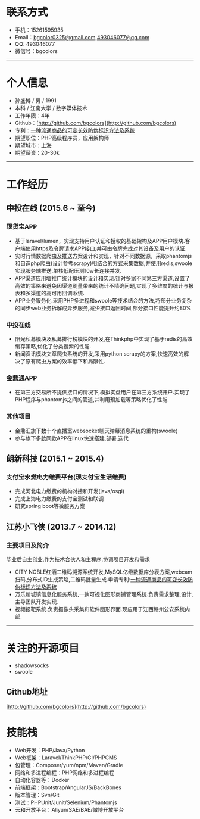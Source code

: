 

# 联系方式

- 手机：15261595935
- Email：bgcolor0325@gmail.com 493046077@qq.com
- QQ: 493046077
- 微信号：bgcolors

---

# 个人信息

 - 孙盛博 / 男 / 1991 
 - 本科 / 江南大学 / 数字媒体技术
 - 工作年限：4年
 - Github：[http://github.com/bgcolors](http://github.com/bgcolors)
 - 专利：[一种流通商品的可变长效防伪标识方法及系统](https://www.google.com/patents/CN105321076A?cl=zh&dq=%E5%AD%99%E7%9B%9B%E5%8D%9A&hl=zh-CN&sa=X&ved=0ahUKEwj87tjx7_3SAhXmsVQKHU6zAysQ6AEIHDAA)
 - 期望职位：PHP高级程序员，应用架构师
 - 期望城市：上海
 - 期望薪资：20-30k

---

# 工作经历

## 中投在线 (2015.6 ~ 至今)

### 现货宝APP
 - 基于laravel/lumen，实现支持用户认证和授权的基础架构及APP用户模块.客户端使用https及令牌请求APP接口,并可由令牌完成对其设备及用户的认证.
 - 实时行情数据爬虫及推送方案设计和实现，针对不同数据源，采取phantomjs和自造php爬虫(设计参考scrapy)相结合的方式采集数据,并使用redis,swoole实现服务端推送.单核低配压测10w长连接并发.
 - APP渠道应用墙推广统计模块的设计和实现.针对多家不同第三方渠道,设置了高效的策略来避免因渠道刷量带来的统计不精确问题,实现了多维度的统计与报表和多渠道的高可用回调系统.
 - APP业务服务化.采用PHP多进程和swoole等技术结合的方法,将部分业务复杂的同步web业务拆解成异步服务,减少接口返回时间,部分接口性能提升约80%

### 中投在线
 - 阳光私募模块及私募排行榜模块的开发,在Thinkphp中实现了基于redis的高效缓存策略,优化了分类搜索的性能.
 - 新闻资讯模块文章爬虫系统的开发,采用python scrapy的方案,快速高效的解决了原有爬虫方案的效率低下和局限性.

### 金鼎通APP
 - 在第三方交易所不提供接口的情况下,模拟实盘用户在第三方系统开户.实现了PHP程序与phantomjs之间的管道,并利用预加载等策略优化了性能.

### 其他项目
 - 金鼎汇旗下数十个直播室websocket聊天弹幕消息系统的重构(swoole)
 - 参与旗下多款同款APP在linux快速搭建,部署,迭代

 
## 朗新科技 (2015.1 ~ 2015.4)

### 支付宝水燃电力缴费平台(现支付宝生活缴费)
 - 完成河北电力缴费的机构对接和开发(java/osgi)
 - 完成上海电力缴费的支付宝测试和联调
 - 研究spring boot等微服务方案

## 江苏小飞侠 (2013.7 ~ 2014.12)

### 主要项目及简介
毕业后自主创业,作为技术合伙人和主程序,协调项目开发和需求

 - CITY NOBLE红酒二维码溯源系统开发,MySQL亿级数据库分表方案,webcam扫码,分布式ID生成策略,二维码批量生成.申请专利:[一种流通商品的可变长效防伪标识方法及系统](https://www.google.com/patents/CN105321076A?cl=zh&dq=%E5%AD%99%E7%9B%9B%E5%8D%9A&hl=zh-CN&sa=X&ved=0ahUKEwj87tjx7_3SAhXmsVQKHU6zAysQ6AEIHDAA)
 - 万乐新城镇信息化服务系统,一款可视化图形商铺管理系统.负责需求整理,设计,主导团队开发实现.
 - 视频报靶系统.负责摄像头采集和软件图形界面.现应用于江西赣州公安系统内部.


---

# 关注的开源项目
 - shadowsocks
 - swoole
## Github地址
[http://github.com/bgcolors](http://github.com/bgcolors)

# 技能栈
- Web开发：PHP/Java/Python
- Web框架：Laravel/ThinkPHP/CI/PHPCMS
- 包管理：Composer/yum/npm/Maven/Gradle
- 网络和多进程编程：PHP网络和多进程编程
- 自动化容器等：Docker
- 前端框架：Bootstrap/AngularJS/BackBones
- 版本管理：Svn/Git
- 测试：PHPUnit/Junit/Selenium/Phantomjs
- 云和开放平台：Aliyun/SAE/BAE/微博开放平台


